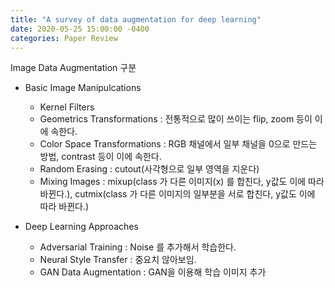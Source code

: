 ```yaml
---
title: "A survey of data augmentation for deep learning"
date: 2020-05-25 15:00:00 -0400
categories: Paper Review
---
```


Image Data Augmentation 구분

- Basic Image Manipulcations
  - Kernel Filters
  - Geometrics Transformations : 전통적으로 많이 쓰이는 flip, zoom 등이 이에 속한다.
  - Color Space Transformations : RGB 채널에서 일부 채널을 0으로 만드는 방법, contrast 등이 이에 속한다.
  - Random Erasing : cutout(사각형으로 일부 영역을 지운다)
  - Mixing Images : mixup(class 가 다른 이미지(x) 를 합친다, y값도 이에 따라 바뀐다.), cutmix(class 가 다른 이미지의 일부분을 서로 합친다, y값도 이에 따라 바뀐다.)
  
- Deep Learning Approaches
  - Adversarial Training : Noise 를 추가해서 학습한다.
  - Neural Style Transfer : 중요치 않아보임.
  - GAN Data Augmentation : GAN을 이용해 학습 이미지 추가
  
 
